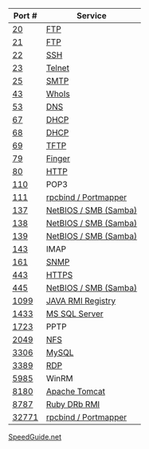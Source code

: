 | Port # | Service |
|--------|---------|
|     [20](https://www.speedguide.net/port.php?port=20) | [FTP](../../Services/FTP/README.md) |
|     [21](https://www.speedguide.net/port.php?port=21) | [FTP](../../Services/FTP/README.md) |
|     [22](https://www.speedguide.net/port.php?port=22) | [SSH](../../Services/SSH/README.md) |
|     [23](https://www.speedguide.net/port.php?port=23) | [Telnet](../../Services/Telnet/README.md) |
|     [25](https://www.speedguide.net/port.php?port=25) | [SMTP](../../Services/SMTP/README.md) |
|     [43](https://www.speedguide.net/port.php?port=43) | [WhoIs](../../Services/WhoIs/README.md) |
|     [53](https://www.speedguide.net/port.php?port=53) | [DNS](../../Services/DNS/README.md) |
|     [67](https://www.speedguide.net/port.php?port=67) | [DHCP](../../Services/DHCP/README.md) |
|     [68](https://www.speedguide.net/port.php?port=68) | [DHCP](../../Services/DHCP/README.md) |
|     [69](https://www.speedguide.net/port.php?port=69) | [TFTP](../../Services/TFTP/README.md) |
|     [79](https://www.speedguide.net/port.php?port=79) | [Finger](../../Services/Finger/README.md) |
|     [80](https://www.speedguide.net/port.php?port=80) | [HTTP](../../Services/HTTP_HTTPS/README.md) |
|    [110](https://www.speedguide.net/port.php?port=110) | POP3 |
|    [111](https://www.speedguide.net/port.php?port=111) | [rpcbind / Portmapper](../../Services/rpcbind_PortMapper/README.md) |
|    [137](https://www.speedguide.net/port.php?port=137) | [NetBIOS / SMB (Samba)](../../Services/NetBIOS_SMB_Samba/README.md) |
|    [138](https://www.speedguide.net/port.php?port=138) | [NetBIOS / SMB (Samba)](../../Services/NetBIOS_SMB_Samba/README.md) |
|    [139](https://www.speedguide.net/port.php?port=139) | [NetBIOS / SMB (Samba)](../../Services/NetBIOS_SMB_Samba/README.md) |
|    [143](https://www.speedguide.net/port.php?port=143) | IMAP |
|    [161](https://www.speedguide.net/port.php?port=161) | [SNMP](../../Services/SNMP/README.md) |
|    [443](https://www.speedguide.net/port.php?port=443) | [HTTPS](../../Services/HTTP_HTTPS/README.md) |
|    [445](https://www.speedguide.net/port.php?port=445) | [NetBIOS / SMB (Samba)](../../Services/NetBIOS_SMB_Samba/README.md) |
|   [1099](https://www.speedguide.net/port.php?port=1099) | [JAVA RMI Registry](../../Services/Java/README.md) |
|   [1433](https://www.speedguide.net/port.php?port=1433) | [MS SQL Server](../../Services/MSSQL/README.md) |
|   [1723](https://www.speedguide.net/port.php?port=1723) | PPTP |
|   [2049](https://www.speedguide.net/port.php?port=2049) | [NFS](../../Services/NFS/README.md) |
|   [3306](https://www.speedguide.net/port.php?port=3306) | [MySQL](../../Services/MySQL/README.md) |
|   [3389](https://www.speedguide.net/port.php?port=3389) | [RDP](../../Services/RDP/README.md) |
|   [5985](https://www.speedguide.net/port.php?port=5985) | WinRM |
|   [8180](https://www.speedguide.net/port.php?port=8180) | [Apache Tomcat](../../Services/Java/Apache_Tomcat/README.md) |
|   [8787](https://www.speedguide.net/port.php?port=8787) | [Ruby DRb RMI](../../Services/Ruby_DRb_RMI/README.md) |
|  [32771](https://www.speedguide.net/port.php?port=32771) | [rpcbind / Portmapper](../../Services/rpcbind_PortMapper/README.md) |

[SpeedGuide.net](https://www.speedguide.net/port.php)